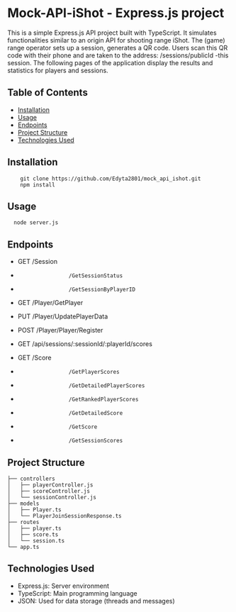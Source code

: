 # Mock-API-iShot - Express.js project

This is a simple Express.js API project built with TypeScript. It simulates functionalities similar to an origin API for shooting range iShot.
The (game) range operator sets up a session, generates a QR code.
Users scan this QR code with their phone and are taken to the address:
/sessions/publicId -this session.
The following pages of the application display the results and statistics for players and sessions.

## Table of Contents

-   [Installation](#installation)
-   [Usage](#usage)
-   [Endpoints](#endpoints)
-   [Project Structure](#project-structure)
-   [Technologies Used](#technologies-used)

## Installation

```
    git clone https://github.com/Edyta2801/mock_api_ishot.git
    npm install
```

## Usage

```
  node server.js
```

## Endpoints

-   GET /Session
-                     /GetSessionStatus
-                     /GetSessionByPlayerID

-   GET /Player/GetPlayer
-   PUT /Player/UpdatePlayerData
-   POST /Player/Player/Register
-   GET /api/sessions/:sessionId/:playerId/scores

-   GET /Score
-                     /GetPlayerScores
-                     /GetDetailedPlayerScores
-                     /GetRankedPlayerScores
-                     /GetDetailedScore
-                     /GetScore
-                     /GetSessionScores

## Project Structure

```
├── controllers
│   ├── playerController.js
│   ├── scoreController.js
│   └── sessionController.js
├── models
│   ├── Player.ts
│   └── PlayerJoinSessionResponse.ts
├── routes
│   ├── player.ts
│   ├── score.ts
│   └── session.ts
└── app.ts
```

## Technologies Used

-   Express.js: Server environment
-   TypeScript: Main programming language
-   JSON: Used for data storage (threads and messages)
